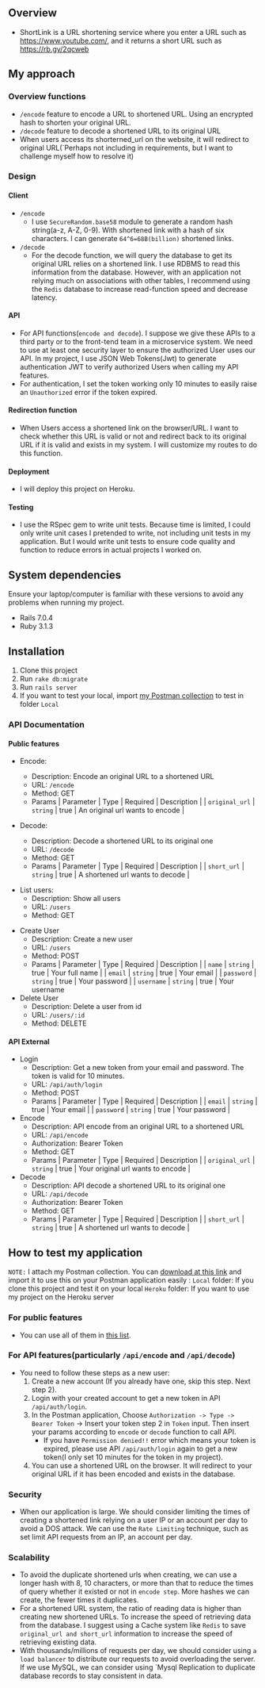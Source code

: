 ## Overview
* ShortLink is a URL shortening service where you enter a URL such as https://www.youtube.com/, and it returns a short URL such as https://rb.gy/2qcweb

## My approach

### Overview functions
* `/encode` feature to encode a URL to shortened URL. Using an encrypted hash to shorten your original URL.
* `/decode` feature to decode a shortened URL to its original URL
* When users access its shorterned_url on the website, it will redirect to original URL(`Perhaps not including in requirements, but I want to challenge myself how to resolve it)

### Design

#### Client
* `/encode`
    * I use `SecureRandom.base58` module to generate a random hash string(a-z, A-Z, 0-9). With shortened link with a hash of six characters. I can generate `64^6=68B(billion)` shortened links. 
* `/decode`
    * For the decode function, we will query the database to get its original URL relies on a shortened link. I use RDBMS to read this information from the database. However, with an application not relying much on associations with other tables, I recommend using the `Redis` database to increase read-function speed and decrease latency.
#### API
* For API functions(`encode and decode`). I suppose we give these APIs to a third party or to the front-tend team in a microservice system. We need to use at least one security layer to ensure the authorized User uses our API. In my project, I use JSON Web Tokens(Jwt) to generate authentication JWT to verify authorized Users when calling my API features.
* For authentication, I set the token working only 10 minutes to easily raise an `Unauthorized` error if the token expired.

#### Redirection function
* When Users access a shortened link on the browser/URL. I want to check whether this URL is valid or not and redirect back to its original URL if it is valid and exists in my system. I will customize my routes to do this function.

#### Deployment
* I will deploy this project on Heroku.

#### Testing
* I use the RSpec gem to write unit tests. Because time is limited, I could only write unit cases I pretended to write, not including unit tests in my application. But I would write unit tests to ensure code quality and function to reduce errors in actual projects I worked on.

## System dependencies
Ensure your laptop/computer is familiar with these versions to avoid any problems when running my project.
* Rails 7.0.4
* Ruby 3.1.3


## Installation
1. Clone this project
2. Run `rake db:migrate`
3. Run `rails server`
4. If you want to test your local, import [my Postman collection](https://github.com/minhtienvu/url_shortener/blob/master/Oivan_url_shortened.postman_collection.json) to test in folder `Local`


### API Documentation

#### Public features
* Encode: 
    * Description: Encode an original URL to a shortened URL
    * URL: `/encode`
    * Method: GET
    * Params
    | Parameter | Type | Required  | Description |
    | `original_url` | `string` | true | An original url wants to encode |

* Decode:
    * Description: Decode a shortened URL to its original one
    * URL: `/decode`
    * Method: GET
    * Params
    | Parameter | Type | Required  | Description |
    | `short_url` | `string` | true | A shortened url wants to decode |
- List users:
    *  Description: Show all users
    * URL: `/users`
    * Method: GET
* Create User
    * Description: Create a new user
    * URL: `/users`
    * Method: POST
    * Params
    | Parameter | Type | Required  | Description |
    | `name` | `string` | true | Your full name |
    | `email` | `string` | true | Your email |
    | `password` | `string` | true | Your password  |
    | `username` | `string` | true | Your username
* Delete User
    * Description: Delete a user from id
    * URL: `/users/:id`
    * Method: DELETE
#### API External
* Login
    * Description: Get a new token from your email and password. The token is valid for 10 minutes.
    * URL: `/api/auth/login`
    * Method: POST
    * Params
    | Parameter | Type | Required  | Description |
    | `email` | `string` | true | Your email |
    | `password` | `string` | true | Your password  |
* Encode
    * Description: API encode from an original URL to a shortened URL
    * URL: `/api/encode`
    * Authorization: Bearer Token
    * Method: GET
    * Params
    | Parameter | Type | Required  | Description |
    | `original_url` | `string` | true | Your original url wants to encode |
* Decode
    * Description: API decode a shortened URL to its original one
    * URL: `/api/decode`
    * Authorization: Bearer Token
    * Method: GET
    * Params
    | Parameter | Type | Required  | Description |
    | `short_url` | `string` | true | A shortened url wants to decode |

## How to test my application
`NOTE:` I attach my Postman collection. You can [download at this link](https://github.com/minhtienvu/url_shortener/blob/master/Oivan_url_shortened.postman_collection.json) and import it to use this on your Postman application easily : 
`Local` folder: If you clone this project and test it on your local
`Heroku` folder: If you want to use my project on the Heroku server

### For public features
   * You can use all of them in [this list](https://github.com/minhtienvu/url_shortener/edit/master/README.md#public-features).
### For API features(particularly `/api/encode` and `/api/decode`)
   - You need to follow these steps as a new user:
       1. Create a new account (If you already have one, skip this step. Next step 2).
       2. Login with your created account to get a new token in API `/api/auth/login`.
       3. In the Postman application, Choose `Authorization -> Type -> Bearer Token` -> Insert your token step 2 in `Token` input. Then insert your params according to `encode` or `decode` function to call API.
           *  If you have `Permission denied!!` error which means your token is expired, please use API `/api/auth/login` again to get a new token(I only set 10 minutes for the token in my project).
       4. You can use a shortened URL on the browser. It will redirect to your original URL if it has been encoded and exists in the database.


### Security
- When our application is large. We should consider limiting the times of creating a shortened link relying on a user IP or an account per day to avoid a DOS attack. We can use the `Rate Limiting` technique, such as set limit API requests from an IP, an account per day.

### Scalability
- To avoid the duplicate shortened urls when creating, we can use a longer hash with 8, 10 characters, or more than that to reduce the times of query whether it existed or not in `encode step`. More hashes we can create, the fewer times it duplicates.
- For a shortened URL system, the ratio of reading data is higher than creating new shortened URLs. To increase the speed of retrieving data from the database. I suggest using a Cache system like `Redis` to save `original_url and short_url` information to increase the speed of retrieving existing data.
- With thousands/millions of requests per day, we should consider using `a load balancer` to distribute our requests to avoid overloading the server. If we use MySQL, we can consider using `Mysql Replication to duplicate database records to stay consistent in data.
